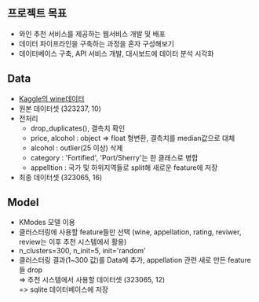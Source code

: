 ## 프로젝트 목표
+ 와인 추천 서비스를 제공하는 웹서비스 개발 및 배포
+ 데이터 파이프라인을 구축하는 과정을 혼자 구성해보기
+ 데이터베이스 구축, API 서비스 개발, 대시보드에 데이터 분석 시각화



## Data
+ [Kaggle의 wine데이터](https://www.kaggle.com/datasets/samuelmcguire/wine-reviews-data)
+ 원본 데이터셋 (323237, 10)
+ 전처리
  + drop_duplicates(), 결측치 확인
  + price, alcohol : object => float 형변환, 결측치를 median값으로 대체
  + alcohol : outlier(25 이상) 삭제
  + category : 'Fortified', 'Port/Sherry'는 한 클래스로 병합
  + appelltion : 국가 및 하위지역들로 split해 새로운 feature에 저장
+ 최종 데이터셋 (323065, 16)



## Model
+ KModes 모델 이용
+ 클러스터링에 사용할 feature들만 선택 (wine, appellation, rating, reviwer, review는 이후 추천 시스템에서 활용)
+ n_clusters=300, n_init=5, init='random'
+ 클러스터링 결과(1~300 값)를 Data에 추가, appellation 관련 새로 만든 feature들 drop  
  => 추천 시스템에서 사용할 데이터셋 (323065, 12)  
  => sqlite 데이터베이스에 저장

